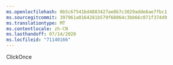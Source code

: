 ```yaml
---
ms.openlocfilehash: 0b5c67541bd4883427ae8b7c3029adde6ae7fbc1
ms.sourcegitcommit: 397961a0164281b579f68064c3bb66c071f374d9
ms.translationtype: MT
ms.contentlocale: zh-CN
ms.lasthandoff: 07/14/2020
ms.locfileid: "71140166"
---
```

ClickOnce